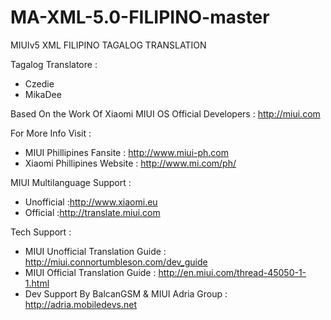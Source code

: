 MA-XML-5.0-FILIPINO-master
==========================

MIUIv5 XML FILIPINO TAGALOG TRANSLATION

Tagalog Translatore :

- Czedie
- MikaDee

Based On the Work Of Xiaomi MIUI OS Official Developers : http://miui.com


For More Info Visit :

- MIUI Phillipines Fansite : http://www.miui-ph.com
- Xiaomi Phillipines Website : http://www.mi.com/ph/


MIUI Multilanguage Support :

- Unofficial :http://www.xiaomi.eu
- Official :http://translate.miui.com


Tech Support :

- MIUI Unofficial Translation Guide : http://miui.connortumbleson.com/dev_guide
- MIUI Official Translation Guide : http://en.miui.com/thread-45050-1-1.html
- Dev Support By BalcanGSM & MIUI Adria Group : http://adria.mobiledevs.net
